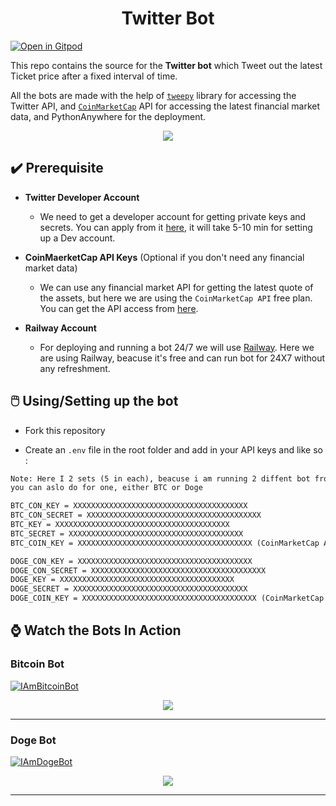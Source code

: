 <h1 align ="center">Twitter Bot</h1>

[![Open in Gitpod](https://gitpod.io/button/open-in-gitpod.svg)](https://gitpod.io/#https://github.com/Pradumnasaraf/Twitter_Bot.git)

This repo contains the source for the **Twitter bot** which Tweet out the latest Ticket price after a fixed interval of time. 

All the bots are made with the help of [`tweepy`](https://github.com/tweepy/tweepy) library for accessing the Twitter API, and [`CoinMarketCap`](https://coinmarketcap.com/api/documentation/v1/) API for accessing the latest financial market data, and PythonAnywhere for the deployment.

<p align="center"><img src="https://user-images.githubusercontent.com/51878265/150635263-e2c0e19b-2dcb-434c-a2a1-39a5f79e40d2.png"></p>

## ✔️ Prerequisite

- **Twitter Developer Account**
  - We need to get a developer account for getting private keys and secrets. You can apply from it [here](https://developer.twitter.com/en/portal/petition/essential/basic-info), it will take 5-10 min for setting up a Dev account.

- **CoinMaerketCap API Keys** (Optional if you don't need any financial market data)
  - We can use any financial market API for getting the latest quote of the assets, but here we are using the `CoinMarketCap API` free plan. You can get the API access from [here](https://coinmarketcap.com/api/).

- **Railway Account**
  - For deploying and running a bot 24/7 we will use [Railway](https://railway.app/). Here we are using Railway, beacuse it's free and can run bot for 24X7 without any refreshment.

## 🖱️ Using/Setting up the bot

- Fork this repository

- Create an `.env` file in the root folder and add in your API keys and like so :
```txt
Note: Here I 2 sets (5 in each), beacuse i am running 2 diffent bot from the same repo, 
you can aslo do for one, either BTC or Doge

BTC_CON_KEY = XXXXXXXXXXXXXXXXXXXXXXXXXXXXXXXXXXXXXXX
BTC_CON_SECRET = XXXXXXXXXXXXXXXXXXXXXXXXXXXXXXXXXXXXXXX
BTC_KEY = XXXXXXXXXXXXXXXXXXXXXXXXXXXXXXXXXXXXXXX
BTC_SECRET = XXXXXXXXXXXXXXXXXXXXXXXXXXXXXXXXXXXXXXX
BTC_COIN_KEY = XXXXXXXXXXXXXXXXXXXXXXXXXXXXXXXXXXXXXXX (CoinMarketCap API KEY)

DOGE_CON_KEY = XXXXXXXXXXXXXXXXXXXXXXXXXXXXXXXXXXXXXXX
DOGE_CON_SECRET = XXXXXXXXXXXXXXXXXXXXXXXXXXXXXXXXXXXXXXX
DOGE_KEY = XXXXXXXXXXXXXXXXXXXXXXXXXXXXXXXXXXXXXXX
DOGE_SECRET = XXXXXXXXXXXXXXXXXXXXXXXXXXXXXXXXXXXXXXX
DOGE_COIN_KEY = XXXXXXXXXXXXXXXXXXXXXXXXXXXXXXXXXXXXXXX (CoinMarketCap API KEY)
```

## ⌚ Watch the Bots In Action

### Bitcoin Bot

<p align="left"> <a href="https://twitter.com/IAmBitcoinBot" target="blank"><img src="https://img.shields.io/twitter/follow/IAmBitcoinBot?logo=twitter&style=for-the-badge" alt="IAmBitcoinBot" /></a></p>

<p align="center"><img src="https://user-images.githubusercontent.com/51878265/150648879-223ffd02-37dc-42ba-97bc-3ebbceb74221.png"></p>

---

### Doge Bot

<p align="left"> <a href="https://twitter.com/IAmDogeBot" target="blank"><img src="https://img.shields.io/twitter/follow/IAmDogeBot?logo=twitter&style=for-the-badge" alt="IAmDogeBot" /></a></p>

<p align="center"><img src="https://user-images.githubusercontent.com/51878265/150648880-a8e08131-7148-491c-bb9d-e164e2cc6c54.png"></p>

---


